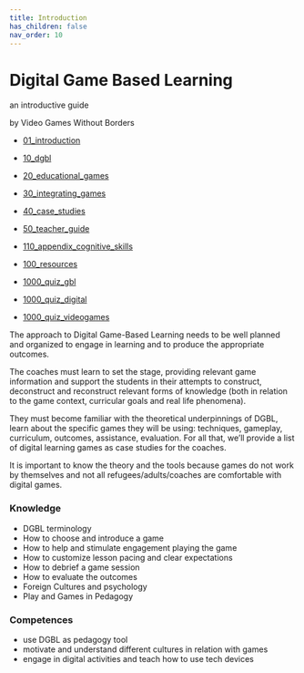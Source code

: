 ```yaml
---
title: Introduction
has_children: false
nav_order: 10
---
```

# Digital Game Based Learning
an introductive guide

by Video Games Without Borders

- [01_introduction](01_introduction.md)
- [10_dgbl](10_dgbl.md)
- [20_educational_games](20_educational_games.md)
- [30_integrating_games](30_integrating_games.md)
- [40_case_studies](40_case_studies.md)
- [50_teacher_guide](50_teacher_guide.md)
- [110_appendix_cognitive_skills](110_appendix_cognitive_skills.md)
- [100_resources](100_resources.md)

- [1000_quiz_gbl](1000_quiz_gbl.md)
- [1000_quiz_digital](1000_quiz_digital.md)
- [1000_quiz_videogames](1000_quiz_videogames.md)


The approach to Digital Game-Based Learning needs to be well planned and organized to engage in learning and to produce the appropriate outcomes.

The coaches must learn to set the stage, providing relevant game information and support the students in their attempts to construct, deconstruct and reconstruct relevant forms of knowledge (both in relation to the game context, curricular goals and real life phenomena).

They must become familiar with the theoretical underpinnings of DGBL, learn about the specific games they will be using: techniques, gameplay, curriculum, outcomes, assistance, evaluation. For all that, we’ll provide a list of digital learning games as case studies for the coaches.

It is important to know the theory and the tools because games do not work by themselves and not all refugees/adults/coaches are comfortable with digital games. 



### Knowledge
- DGBL terminology
- How to choose and introduce a game 
- How to help and stimulate engagement playing the game
- How to customize lesson pacing and clear expectations
- How to debrief a game session
- How to evaluate the outcomes
- Foreign Cultures and psychology
- Play and Games in Pedagogy

### Competences
- use DGBL as pedagogy tool
- motivate and understand different cultures in relation with games
- engage in digital activities and teach how to use tech devices
